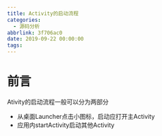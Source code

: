```yaml
---
title: Activity的启动流程
categories:
  - 源码分析
abbrlink: 3f706ac0
date: 2019-09-22 00:00:00
tags:
---
```


# 前言
Ativity的启动流程一般可以分为两部分
- 从桌面Launcher点击小图标，启动应打开主Activity
- 应用内startActivity启动其他Activity

